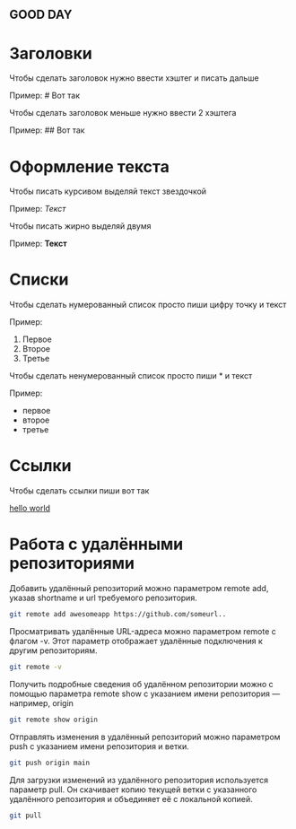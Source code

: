 ## GOOD DAY 

# Заголовки

Чтобы сделать заголовок нужно ввести хэштег и писать дальше

Пример: # Вот так

Чтобы сделать заголовок меньше нужно ввести 2 хэштега

Пример: ## Вот так


# Оформление текста

Чтобы писать курсивом выделяй текст звездочкой

Пример: *Текст*

Чтобы писать жирно выделяй двумя 

Пример: **Текст**

# Списки

Чтобы сделать нумерованный список просто пиши цифру точку и текст

Пример:

1. Первое
2. Второе
3. Третье

Чтобы сделать ненумерованный список просто пиши * и текст

Пример:

* первое
* второе
* третье


# Ссылки

Чтобы сделать ссылки пиши вот так

[hello world](hello.world/ "привет мир")


# Работа с удалёнными репозиториями

Добавить удалённый репозиторий можно параметром remote add, указав shortname и url требуемого репозитория.

```sh
git remote add awesomeapp https://github.com/someurl..
```

Просматривать удалённые URL-адреса можно параметром remote с флагом -v. Этот параметр отображает удалённые подключения к другим репозиториям.

```sh
git remote -v
```

Получить подробные сведения об удалённом репозитории можно с помощью параметра remote show с указанием имени репозитория — например, origin


```sh
git remote show origin
```

Отправлять изменения в удалённый репозиторий можно параметром push с указанием имени репозитория и ветки.

```sh
git push origin main
```

Для загрузки изменений из удалённого репозитория используется параметр pull. Он скачивает копию текущей ветки с указанного удалённого репозитория и объединяет её с локальной копией.

```sh
git pull
```

